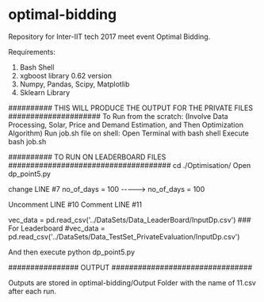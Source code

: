 # optimal-bidding
Repository for Inter-IIT tech 2017 meet event Optimal Bidding. 


Requirements: 
1. Bash Shell
2. xgboost library 0.62 version
3. Numpy, Pandas, Scipy, Matplotlib
4. Sklearn Library


########## THIS WILL PRODUCE THE OUTPUT FOR THE PRIVATE FILES #####################
To Run from the scratch: (Involve Data Processing, Solar, Price and Demand Estimation, and Then Optimization Algorithm)
Run job.sh file on shell: 
	Open Terminal with bash shell
	Execute bash job.sh


########## TO RUN ON LEADERBOARD FILES #####################################
cd ./Optimisation/
Open dp_point5.py

change LINE #7 
no_of_days = 100  -----> no_of_days = 100

Uncomment LINE #10
Comment LINE #11

vec_data = pd.read_csv('../DataSets/Data_LeaderBoard/InputDp.csv') 		### For Leaderboard
#vec_data = pd.read_csv('../DataSets/Data_TestSet_PrivateEvaluation/InputDp.csv')

And then execute 
python dp_point5.py









################ OUTPUT ################################

Outputs are stored in optimal-bidding/Output Folder with the name of 11.csv
after each run.



